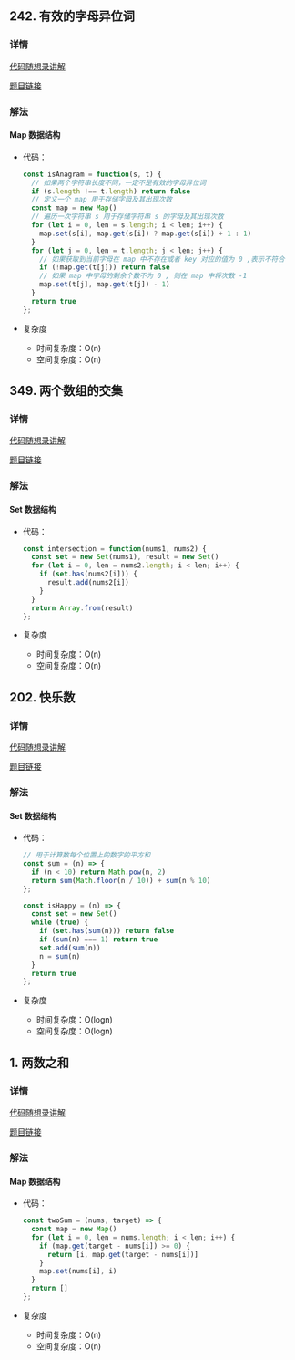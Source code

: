 ## 242. 有效的字母异位词

### 详情

[代码随想录讲解](https://programmercarl.com/0242.%E6%9C%89%E6%95%88%E7%9A%84%E5%AD%97%E6%AF%8D%E5%BC%82%E4%BD%8D%E8%AF%8D.html)

[题目链接](https://leetcode.cn/problems/valid-anagram/description/)

### 解法

#### Map 数据结构

- 代码：

  ```js
  const isAnagram = function(s, t) {
    // 如果两个字符串长度不同，一定不是有效的字母异位词
    if (s.length !== t.length) return false
    // 定义一个 map 用于存储字母及其出现次数
    const map = new Map()
    // 遍历一次字符串 s 用于存储字符串 s 的字母及其出现次数
    for (let i = 0, len = s.length; i < len; i++) {
      map.set(s[i], map.get(s[i]) ? map.get(s[i]) + 1 : 1)
    }
    for (let j = 0, len = t.length; j < len; j++) {
      // 如果获取到当前字母在 map 中不存在或者 key 对应的值为 0 ,表示不符合
      if (!map.get(t[j])) return false
      // 如果 map 中字母的剩余个数不为 0 , 则在 map 中将次数 -1
      map.set(t[j], map.get(t[j]) - 1)
    }
    return true
  };
  ```

- 复杂度

  - 时间复杂度：O(n)
  - 空间复杂度：O(n)

## 349. 两个数组的交集

### 详情

[代码随想录讲解](https://programmercarl.com/0349.%E4%B8%A4%E4%B8%AA%E6%95%B0%E7%BB%84%E7%9A%84%E4%BA%A4%E9%9B%86.html)

[题目链接](https://leetcode.cn/problems/intersection-of-two-arrays/)

### 解法

#### Set 数据结构

- 代码：

  ```js
  const intersection = function(nums1, nums2) {
    const set = new Set(nums1), result = new Set()
    for (let i = 0, len = nums2.length; i < len; i++) {
      if (set.has(nums2[i])) {
        result.add(nums2[i])
      }
    }
    return Array.from(result)
  };
  ```

- 复杂度

  - 时间复杂度：O(n)
  - 空间复杂度：O(n)


## 202. 快乐数

### 详情

[代码随想录讲解](https://programmercarl.com/0202.%E5%BF%AB%E4%B9%90%E6%95%B0.html#%E6%80%9D%E8%B7%AF)

[题目链接](https://leetcode.cn/problems/happy-number/description/)

### 解法

#### Set 数据结构

- 代码：

  ```js
  // 用于计算数每个位置上的数字的平方和
  const sum = (n) => {
    if (n < 10) return Math.pow(n, 2)
    return sum(Math.floor(n / 10)) + sum(n % 10)
  };

  const isHappy = (n) => {
    const set = new Set()
    while (true) {
      if (set.has(sum(n))) return false
      if (sum(n) === 1) return true
      set.add(sum(n))
      n = sum(n)
    }
    return true
  };
  ```

- 复杂度

  - 时间复杂度：O(logn)
  - 空间复杂度：O(logn)


## 1. 两数之和

### 详情

[代码随想录讲解](https://programmercarl.com/0001.%E4%B8%A4%E6%95%B0%E4%B9%8B%E5%92%8C.html#%E7%AE%97%E6%B3%95%E5%85%AC%E5%BC%80%E8%AF%BE)

[题目链接](https://leetcode.cn/problems/two-sum/description/)

### 解法

#### Map 数据结构

- 代码：

  ```js
  const twoSum = (nums, target) => {
    const map = new Map()
    for (let i = 0, len = nums.length; i < len; i++) {
      if (map.get(target - nums[i]) >= 0) {
        return [i, map.get(target - nums[i])]
      }
      map.set(nums[i], i)
    }
    return []
  };
  ```

- 复杂度

  - 时间复杂度：O(n)
  - 空间复杂度：O(n)
